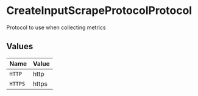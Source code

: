 # CreateInputScrapeProtocolProtocol

Protocol to use when collecting metrics


## Values

| Name    | Value   |
| ------- | ------- |
| `HTTP`  | http    |
| `HTTPS` | https   |
